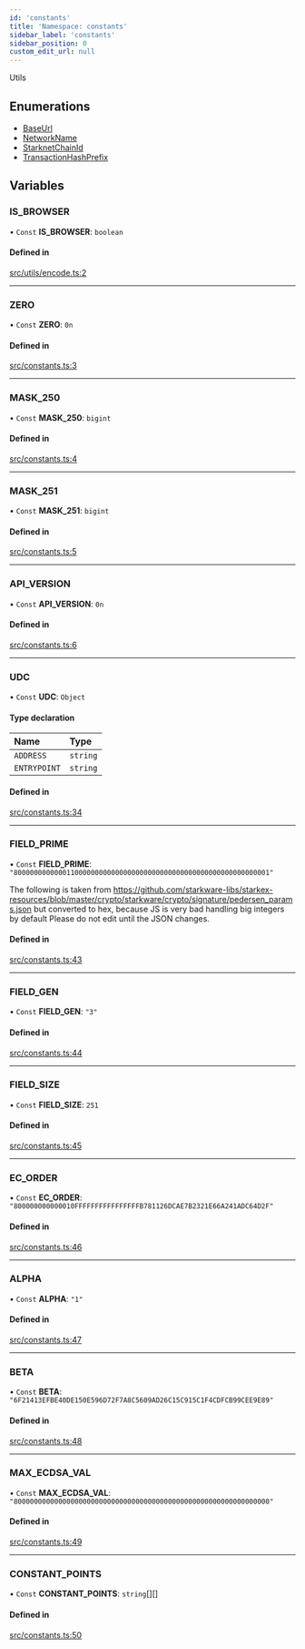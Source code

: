 ```yaml
---
id: 'constants'
title: 'Namespace: constants'
sidebar_label: 'constants'
sidebar_position: 0
custom_edit_url: null
---
```


Utils

## Enumerations

- [BaseUrl](../enums/constants.BaseUrl.md)
- [NetworkName](../enums/constants.NetworkName.md)
- [StarknetChainId](../enums/constants.StarknetChainId.md)
- [TransactionHashPrefix](../enums/constants.TransactionHashPrefix.md)

## Variables

### IS_BROWSER

• `Const` **IS_BROWSER**: `boolean`

#### Defined in

[src/utils/encode.ts:2](https://github.com/0xs34n/starknet.js/blob/v5.14.1/src/utils/encode.ts#L2)

---

### ZERO

• `Const` **ZERO**: `0n`

#### Defined in

[src/constants.ts:3](https://github.com/0xs34n/starknet.js/blob/v5.14.1/src/constants.ts#L3)

---

### MASK_250

• `Const` **MASK_250**: `bigint`

#### Defined in

[src/constants.ts:4](https://github.com/0xs34n/starknet.js/blob/v5.14.1/src/constants.ts#L4)

---

### MASK_251

• `Const` **MASK_251**: `bigint`

#### Defined in

[src/constants.ts:5](https://github.com/0xs34n/starknet.js/blob/v5.14.1/src/constants.ts#L5)

---

### API_VERSION

• `Const` **API_VERSION**: `0n`

#### Defined in

[src/constants.ts:6](https://github.com/0xs34n/starknet.js/blob/v5.14.1/src/constants.ts#L6)

---

### UDC

• `Const` **UDC**: `Object`

#### Type declaration

| Name         | Type     |
| :----------- | :------- |
| `ADDRESS`    | `string` |
| `ENTRYPOINT` | `string` |

#### Defined in

[src/constants.ts:34](https://github.com/0xs34n/starknet.js/blob/v5.14.1/src/constants.ts#L34)

---

### FIELD_PRIME

• `Const` **FIELD_PRIME**: `"800000000000011000000000000000000000000000000000000000000000001"`

The following is taken from https://github.com/starkware-libs/starkex-resources/blob/master/crypto/starkware/crypto/signature/pedersen_params.json but converted to hex, because JS is very bad handling big integers by default
Please do not edit until the JSON changes.

#### Defined in

[src/constants.ts:43](https://github.com/0xs34n/starknet.js/blob/v5.14.1/src/constants.ts#L43)

---

### FIELD_GEN

• `Const` **FIELD_GEN**: `"3"`

#### Defined in

[src/constants.ts:44](https://github.com/0xs34n/starknet.js/blob/v5.14.1/src/constants.ts#L44)

---

### FIELD_SIZE

• `Const` **FIELD_SIZE**: `251`

#### Defined in

[src/constants.ts:45](https://github.com/0xs34n/starknet.js/blob/v5.14.1/src/constants.ts#L45)

---

### EC_ORDER

• `Const` **EC_ORDER**: `"800000000000010FFFFFFFFFFFFFFFFB781126DCAE7B2321E66A241ADC64D2F"`

#### Defined in

[src/constants.ts:46](https://github.com/0xs34n/starknet.js/blob/v5.14.1/src/constants.ts#L46)

---

### ALPHA

• `Const` **ALPHA**: `"1"`

#### Defined in

[src/constants.ts:47](https://github.com/0xs34n/starknet.js/blob/v5.14.1/src/constants.ts#L47)

---

### BETA

• `Const` **BETA**: `"6F21413EFBE40DE150E596D72F7A8C5609AD26C15C915C1F4CDFCB99CEE9E89"`

#### Defined in

[src/constants.ts:48](https://github.com/0xs34n/starknet.js/blob/v5.14.1/src/constants.ts#L48)

---

### MAX_ECDSA_VAL

• `Const` **MAX_ECDSA_VAL**: `"800000000000000000000000000000000000000000000000000000000000000"`

#### Defined in

[src/constants.ts:49](https://github.com/0xs34n/starknet.js/blob/v5.14.1/src/constants.ts#L49)

---

### CONSTANT_POINTS

• `Const` **CONSTANT_POINTS**: `string`[][]

#### Defined in

[src/constants.ts:50](https://github.com/0xs34n/starknet.js/blob/v5.14.1/src/constants.ts#L50)
